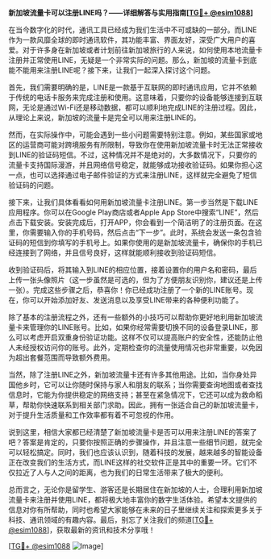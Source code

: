 **新加坡流量卡可以注册LINE吗？——详细解答与实用指南[[TG💪+ @esim1088](https://t.me/s/esim1088)]**

在当今数字化的时代，通讯工具已经成为我们生活中不可或缺的一部分。而LINE作为一款风靡全球的即时通讯软件，其功能丰富、界面友好，深受广大用户的喜爱。对于许多身在新加坡或者计划前往新加坡旅行的人来说，如何使用本地流量卡注册并正常使用LINE，无疑是一个非常实际的问题。那么，新加坡的流量卡到底能不能用来注册LINE呢？接下来，让我们一起深入探讨这个问题。

首先，我们需要明确的是，LINE是一款基于互联网的即时通讯应用，它并不依赖于传统的电话卡服务来完成注册和使用。这意味着，只要你的设备能够连接到互联网，无论是通过Wi-Fi还是移动数据，都可以顺利地完成LINE的注册过程。因此，从理论上来说，新加坡的流量卡是完全可以用来注册LINE的。

然而，在实际操作中，可能会遇到一些小问题需要特别注意。例如，某些国家或地区的运营商可能对跨境服务有所限制，导致你在使用新加坡流量卡时无法正常接收到LINE的验证码短信。不过，这种情况并不是绝对的，大多数情况下，只要你的流量卡支持国际漫游，并且网络信号稳定，就能够成功接收验证码。如果你担心这一点，也可以选择通过电子邮件验证的方式来注册LINE，这样就完全避免了短信验证码的问题。

接下来，让我们具体看看如何用新加坡流量卡注册LINE。第一步当然是下载LINE应用程序。你可以在Google Play商店或者Apple App Store中搜索“LINE”，然后点击下载安装。安装完成后，打开APP，你会看到一个简洁明了的注册页面。在这里，你需要输入你的手机号码，然后点击“下一步”。此时，系统会发送一条包含验证码的短信到你填写的手机号上。如果你使用的是新加坡流量卡，确保你的手机已经连接到了网络，并且信号良好，这样就能顺利接收到验证码短信。

收到验证码后，将其输入到LINE的相应位置，接着设置你的用户名和密码，最后上传一张头像照片（这一步虽然是可选的，但为了方便朋友识别你，建议还是上传一张）。完成这些步骤之后，恭喜你！你已经成功注册了一个新的LINE账号。现在，你可以开始添加好友、发送消息以及享受LINE带来的各种便利功能了。

除了基本的注册流程之外，还有一些额外的小技巧可以帮助你更好地利用新加坡流量卡来管理你的LINE账号。比如，如果你经常需要切换不同的设备登录LINE，那么可以考虑开启双重身份验证功能。这样不仅可以提高账户的安全性，还能防止他人未经授权访问你的账号。此外，定期检查你的流量使用情况也非常重要，以免因为超出套餐范围而导致额外费用。

当然，除了注册LINE之外，新加坡流量卡还有许多其他用途。比如，当你身处异国他乡时，它可以让你随时保持与家人和朋友的联系；当你需要查询地图或者查找信息时，它能为你提供稳定的网络支持；甚至在紧急情况下，它还可以成为救命稻草，帮助你快速联系到相关部门求助。因此，拥有一张适合自己的新加坡流量卡，对于提升生活质量和工作效率都有着不可忽视的作用。

说到这里，相信大家都已经清楚了新加坡流量卡是否可以用来注册LINE的答案了吧？答案是肯定的，只要你按照正确的步骤操作，并且注意一些细节问题，就完全可以轻松搞定。同时，我们也应该认识到，随着科技的发展，越来越多的智能设备正在改变我们的生活方式，而LINE这样的社交软件正是其中的重要一环。它们不仅拉近了人与人之间的距离，也为我们的日常生活带来了极大的便利。

总而言之，无论你是留学生、游客还是长期居住在新加坡的人士，合理利用新加坡流量卡来注册并使用LINE，都将极大地丰富你的数字生活体验。希望本文提供的信息对你有所帮助，同时也希望大家能够在未来的日子里继续关注和探索更多关于科技、通讯领域的有趣内容。最后，别忘了关注我们的频道[[TG💪+ @esim1088](https://t.me/s/esim1088)]，获取最新的资讯和技术分享哦！

[[TG💪+ @esim1088](https://t.me/s/esim1088) ![Image](https://i.postimg.cc/4NQfJmqS/Snipaste-2025-05-13-00-14-12.png)]